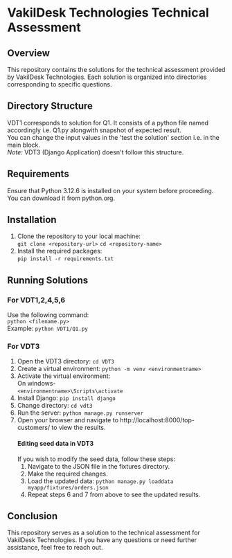 # VakilDesk Technologies Technical Assessment
## Overview
This repository contains the solutions for the technical assessment provided by VakilDesk Technologies. Each solution is organized into directories corresponding to specific questions.
## Directory Structure
VDT1 corresponds to solution for Q1. It consists of a python file named accordingly i.e. Q1.py alongwith snapshot of expected result.</br>
You can change the input values in the 'test the solution' section i.e. in the main block.</br>
*Note:* VDT3 (Django Application) doesn't follow this structure.
## Requirements
Ensure that Python 3.12.6 is installed on your system before proceeding. You can download it from python.org.
## Installation
1. Clone the repository to your local machine:</br>
```git clone <repository-url>```
```cd <repository-name>```
2. Install the required packages:</br>
```pip install -r requirements.txt```
## Running Solutions
### For VDT1,2,4,5,6
Use the following command:</br>
```python <filename.py>```</br>
Example:
```python VDT1/Q1.py```
### For VDT3
1. Open the VDT3 directory:
 ```cd VDT3```
2. Create a virtual environment:
 ```python -m venv <environmentname>```
3. Activate the virtual environment:</br>
   On windows- </br>
 ```<environmentname>\Scripts\activate```
4. Install Django:
 ```pip install django```
5. Change directory:
```cd vdt3```
6. Run the server:
```python manage.py runserver```
7. Open your browser and navigate to http://localhost:8000/top-customers/ to view the results.
   #### Editing seed data in VDT3
   If you wish to modify the seed data, follow these steps:
      1. Navigate to the JSON file in the fixtures directory.
      2. Make the required changes.
      3. Load the updated data:
         ```python manage.py loaddata myapp/fixtures/orders.json```
      4. Repeat steps 6 and 7 from above to see the updated results.
## Conclusion
This repository serves as a solution to the technical assessment for VakilDesk Technologies. If you have any questions or need further assistance, feel free to reach out.








